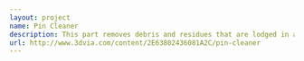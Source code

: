 ```yaml
---
layout: project
name: Pin Cleaner
description: This part removes debris and residues that are lodged in a cable after it is cut and processed.
url: http://www.3dvia.com/content/2E63802436081A2C/pin-cleaner
---
```

